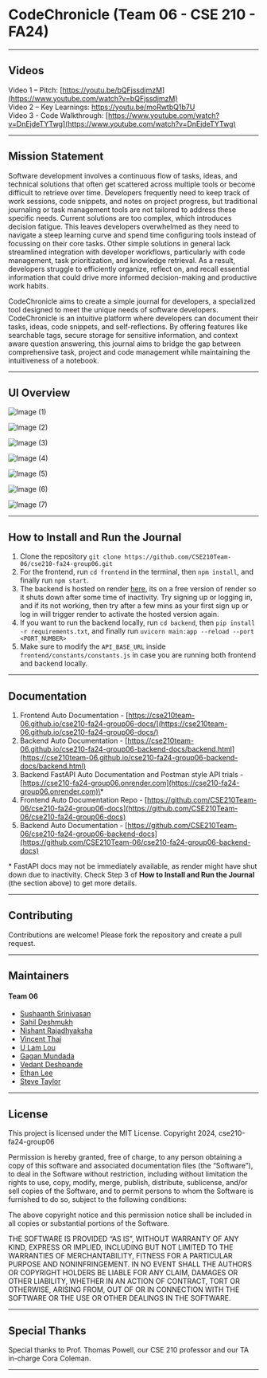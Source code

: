 # CodeChronicle (Team 06 - CSE 210 - FA24)

---

## Videos

Video 1 – Pitch: [https://youtu.be/bQFjssdjmzM](https://www.youtube.com/watch?v=bQFjssdjmzM) \
Video 2 – Key Learnings: [https://youtu.be/moRwtbQ1b7U ](https://www.youtube.com/watch?v=moRwtbQ1b7U) \
Video 3 - Code Walkthrough: [https://www.youtube.com/watch?v=DnEjdeTYTwg](https://www.youtube.com/watch?v=DnEjdeTYTwg)

---

## Mission Statement

Software development involves a continuous flow of tasks, ideas, and technical solutions that often get scattered across multiple tools or become difficult to retrieve over time. Developers frequently need to keep track of work sessions, code snippets, and notes on project progress, but traditional journaling or task management tools are not tailored to address these specific needs. Current solutions are too complex, which introduces decision fatigue. This leaves developers overwhelmed as they need to navigate a steep learning curve and spend time configuring tools instead of focussing on their core tasks. Other simple solutions in general lack streamlined integration with developer workflows, particularly with code management, task prioritization, and knowledge retrieval. As a result, developers struggle to efficiently organize, reflect on, and recall essential information that could drive more informed decision-making and productive work habits.

CodeChronicle aims to create a simple journal for developers, a specialized tool designed to meet the unique needs of software developers. CodeChronicle is an intuitive platform where developers can document their tasks, ideas, code snippets, and self-reflections. By offering features like searchable tags, secure storage for sensitive information, and context aware question answering, this journal aims to bridge the gap between comprehensive task, project and code management while maintaining the intuitiveness of a notebook.

---

## UI Overview

![Image (1)](https://github.com/user-attachments/assets/8b577c20-e081-4233-b69d-17b2bb1295c2)

![Image (2)](https://github.com/user-attachments/assets/805ecdd8-e643-41b6-99dc-5af76104065c)

![Image (3)](https://github.com/user-attachments/assets/a7365a2d-5277-4db2-8f7f-627a4c51663e)

![Image (4)](https://github.com/user-attachments/assets/97c7a9e4-bc40-4877-a00a-2bde2146487a)

![Image (5)](https://github.com/user-attachments/assets/79dc5bc6-47c1-4ace-a721-9d395c47fe75)

![Image (6)](https://github.com/user-attachments/assets/c2437fe5-0e41-4243-9cd2-8ab876b53375)

![Image (7)](https://github.com/user-attachments/assets/2c380879-35be-421b-9db2-5017f864aec8)

---

## How to Install and Run the Journal

1. Clone the repository `git clone https://github.com/CSE210Team-06/cse210-fa24-group06.git`
2. For the frontend, run `cd frontend` in the terminal, then `npm install`, and finally run `npm start`.
3. The backend is hosted on render [here](https://cse210-fa24-group06.onrender.com), its on a free version of render so it shuts down after some time of inactivity. Try signing up or logging in, and if its not working, then try after a few mins as your first sign up or log in will trigger render to activate the hosted version again.
4. If you want to run the backend locally, run `cd backend`, then `pip install -r requirements.txt`, and finally run `uvicorn main:app --reload --port <PORT_NUMBER>`
5. Make sure to modify the `API_BASE_URL` inside `frontend/constants/constants.js` in case you are running both frontend and backend locally.

---

## Documentation

1. Frontend Auto Documentation - [https://cse210team-06.github.io/cse210-fa24-group06-docs/](https://cse210team-06.github.io/cse210-fa24-group06-docs/)
2. Backend Auto Documentation - [https://cse210team-06.github.io/cse210-fa24-group06-backend-docs/backend.html](https://cse210team-06.github.io/cse210-fa24-group06-backend-docs/backend.html)
3. Backend FastAPI Auto Documentation and Postman style API trials - [https://cse210-fa24-group06.onrender.com](https://cse210-fa24-group06.onrender.com)\*
4. Frontend Auto Documentation Repo - [https://github.com/CSE210Team-06/cse210-fa24-group06-docs](https://github.com/CSE210Team-06/cse210-fa24-group06-docs)
5. Backend Auto Documentation - [https://github.com/CSE210Team-06/cse210-fa24-group06-backend-docs](https://github.com/CSE210Team-06/cse210-fa24-group06-backend-docs)

\* FastAPI docs may not be immediately available, as render might have shut down due to inactivity. Check Step 3 of **How to Install and Run the Journal** (the section above) to get more details.

---

## Contributing

Contributions are welcome! Please fork the repository and create a pull request.

---

## Maintainers

#### Team 06

- [Sushaanth Srinivasan](https://github.com/SushaanthSrinivasan)
- [Sahil Deshmukh](https://github.com/sahil139)
- [Nishant Rajadhyaksha](https://github.com/nishant42491)
- [Vincent Thai](https://github.com/vthai321)
- [U Lam Lou](https://github.com/uloulou)
- [Gagan Mundada](https://github.com/GaganVM)
- [Vedant Deshpande](https://github.com/vedantd41)
- [Ethan Lee](https://github.com/EthanLDot)
- [Steve Taylor](https://github.com/stevegtaylor)

---

## License

This project is licensed under the MIT License.
Copyright 2024, cse210-fa24-group06

Permission is hereby granted, free of charge, to any person obtaining a copy of this software and associated documentation files (the “Software”), to deal in the Software without restriction, including without limitation the rights to use, copy, modify, merge, publish, distribute, sublicense, and/or sell copies of the Software, and to permit persons to whom the Software is furnished to do so, subject to the following conditions:

The above copyright notice and this permission notice shall be included in all copies or substantial portions of the Software.

THE SOFTWARE IS PROVIDED “AS IS”, WITHOUT WARRANTY OF ANY KIND, EXPRESS OR IMPLIED, INCLUDING BUT NOT LIMITED TO THE WARRANTIES OF MERCHANTABILITY, FITNESS FOR A PARTICULAR PURPOSE AND NONINFRINGEMENT. IN NO EVENT SHALL THE AUTHORS OR COPYRIGHT HOLDERS BE LIABLE FOR ANY CLAIM, DAMAGES OR OTHER LIABILITY, WHETHER IN AN ACTION OF CONTRACT, TORT OR OTHERWISE, ARISING FROM, OUT OF OR IN CONNECTION WITH THE SOFTWARE OR THE USE OR OTHER DEALINGS IN THE SOFTWARE.

---

## Special Thanks

Special thanks to Prof. Thomas Powell, our CSE 210 professor and our TA in-charge Cora Coleman.

---
